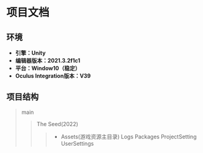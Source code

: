 # 项目文档  
## 环境  
* **引擎：Unity**  
* **编辑器版本：2021.3.2f1c1**
* **平台：Window10（稳定）**
* **Oculus Integration版本：V39**

## 项目结构  
>main
>>The Seed(2022)
>>> - Assets(游戏资源主目录)
>>>Logs
>>>Packages
>>>ProjectSetting
>>>UserSettings


